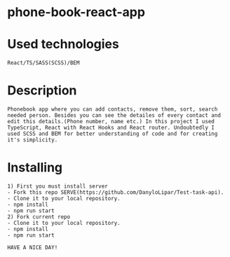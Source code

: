 # phone-book-react-app

# Used technologies
    React/TS/SASS(SCSS)/BEM
# Description
    Phonebook app where you can add contacts, remove them, sort, search needed person. Besides you can see the detailes of every contact and edit this details.(Phone number, name etc.) In this project I used TypeScript, React with React Hooks and React router. Undoubtedly I used SCSS and BEM for better understanding of code and for creating it's simplicity.
# Installing 
    1) First you must install server 
    - Fork this repo SERVE(https://github.com/DanyloLipar/Test-task-api).
    - Clone it to your local repository.
    - npm install
    - npm run start
    2) Fork current repo
    - Clone it to your local repository.
    - npm install
    - npm run start
    
    HAVE A NICE DAY!

